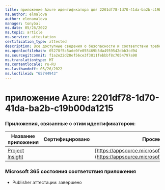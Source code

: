 ```yaml
---
title: приложение Azure идентификатора для 2201df78-1d70-41da-ba2b-c19b00da1215
ms.author: elmalova
author: elenamalova
manager: tonybal
ms.date: 05/26/2022
ms.topic: article
ms.service: attestation
certification_type: attested
description: Все доступные сведения о безопасности и соответствии требованиям для 2201df78-1d70-41da-ba2b-c19b00da1215.
ms.openlocfilehash: 05278f5c5ade0fe055469b5da4959542dbb3cd94
ms.sourcegitcommit: f1a2e22d28ef56ce3f3811febbbf8c7054797a98
ms.translationtype: MT
ms.contentlocale: ru-RU
ms.lasthandoff: 05/26/2022
ms.locfileid: "65744943"
---
```

# <a name="azure-app-id-2201df78-1d70-41da-ba2b-c19b00da1215"></a>приложение Azure: 2201df78-1d70-41da-ba2b-c19b00da1215


### <a name="apps-associated-with-this-id"></a>Приложения, связанные с этим идентификатором:
| **Название приложения** | **Сертифицировано** | **Просмотр в AppSource** |
|--------------|---------------|-----------------------|
| [Project Insight](../forward/WA200003171.md) |  | [https://appsource.microsoft.com/product/office/WA200003171](https://appsource.microsoft.com/product/office/WA200003171) |

### <a name="microsoft-365-app-compliance-status"></a>Microsoft 365 состояния соответствия приложения
- Publisher аттестации: завершено
